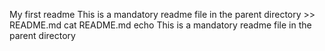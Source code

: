 My first readme
This is a mandatory readme file in the parent directory >> README.md
cat README.md
echo This is a mandatory readme file in the parent directory
